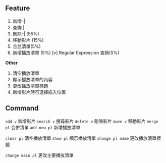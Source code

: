 ## Feature
1. 新增-|
2. 查詢 |
3. 刪除-| (55%)
4. 移動影片 (15%)
5. 合並清單(5%)
6. 新增播放清單 (5%)
[v] Regular Expression 查詢(5%)

**Other**

1. 清空播放清單
2. 顯示播放清單的內容
3. 更改播放清單標題
4. 新增影片時可選擇插入位置

## Command
`add v` 新增影片
`search v` 搜尋影片
`delete v` 刪除影片
`move v` 移動影片
`merge pl` 合併清單
`add new pl` 新增播放清單

`clear pl` 清空播放清單
`show pl` 顯示播放清單
`change pl name` 更改播放清單標題

`change main pl` 更改主要播放清單
